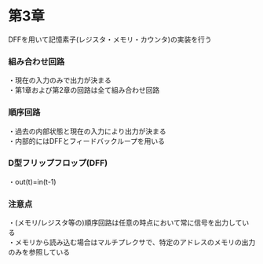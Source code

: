 # 第3章
DFFを用いて記憶素子(レジスタ・メモリ・カウンタ)の実装を行う  

### ︎組み合わせ回路
・現在の入力のみで出力が決まる  
・第1章および第2章の回路は全て組み合わせ回路
 
### 順序回路
・過去の内部状態と現在の入力により出力が決まる  
・内部的にはDFFとフィードバックループを用いる 

### D型フリップフロップ(DFF)
・out(t)=in(t-1)

### 注意点
・(メモリ/レジスタ等の)順序回路は任意の時点において常に信号を出力している  
・メモリから読み込む場合はマルチプレクサで、特定のアドレスのメモリの出力のみを参照している